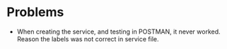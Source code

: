 # Problems
- When creating the service, and testing in POSTMAN, it never worked. Reason the labels was not correct in service file.
